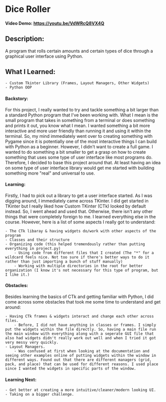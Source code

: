 # Dice Roller

#### Video Demo: https://youtu.be/VdWRcQ8VX4Q

## Description: 
A program that rolls certain amounts and certain types of dice through a graphical user interface using Python.

## What I Learned:
	- Custom Tkinter Library (Frames, Layout Managers, Other Widgets)
	- Python OOP

#### Backstory:
For this project, I really wanted to try and tackle something a bit larger than a standard Python program that I've been working with. What I mean is the small program that takes in something from a terminal or does something and prints it out, you know what I mean. I wanted something a bit more interactive and more user friendly than running it and using it within the terminal. So, my mind immediately went over to creating something with Pygame since it is potentially one of the most interactive things I can build with Python as a beginner. However, I didn't want to create a full game. I wanted to do something a bit smaller to get a grasp on how to create something that uses some type of user interface like most programs do. Therefore, I decided to base this project around that. At least having an idea on some type of user interface library would get me started with building something more "real" and universal to use.

#### Learning:
Firstly, I had to pick out a library to get a user interface started. As I was digging around, I immediately came across TKinter. I did get started in TKinter but I really liked how Custom TKinter (CTk) looked by default instead. So, I went ahead and used that. Otherwise, there isn't any other things that were completely foreign to me. I learned everything else in the course. However, here is a list of some aspects I really got to understand:

	- The CTk libaray & having widgets do/work with other aspects of the program
	- Classes and their structure
	- Organizing code (this helped tremendously rather than putting everything in project.py)
		- Using code from different files that I created (The "*" for a wildcard feels nice. Not too sure if there's better ways to do it rather than just importing a bunch of stuff manually)
		- Working with multiple directories in the root for better organization (I know it's not necessary for this type of program, but I like it.)

#### Obstacles:
Besides learning the basics of CTk and getting familiar with Python, I did come across some obstacles that took me some time to understand and get around:

	- Having CTk frames & widgets interact and change each other across files.
		- Before, I did not have anything in classes or frames. I simply put the widgets within the file directly. So, having a main file run the main window with everything along with a seperate GUI file that also had widgets didn't really work out well and when I tried it got very messy very quickly. 
	- Layout Managers.
		- Was confused at first when looking at the documentation and seeing other examples online of putting widgets within the window in different ways. Found out that there are different managers (grid, pack, and place) that can be used for different reasons. I used place since I wanted the widgets in specific parts of the window. 

#### Learning Next:
	- Get better at creating a more intuitive/cleaner/modern looking UI.
	- Taking on a bigger challenge.




